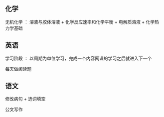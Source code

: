## 化学

无机化学 ： 溶液与胶体溶液 + 化学反应速率和化学平衡 + 电解质溶液 + 化学热力学基础

## 英语

学习阶段 ： 以周期为单位学习，完成一个内容网课的学习之后就进入下一个

每天做阅读题

## 语文

修改病句 + 选词填空

公文写作
